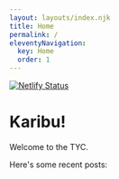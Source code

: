 ```yaml
---
layout: layouts/index.njk
title: Home
permalink: /
eleventyNavigation:
  key: Home
  order: 1
---
```


[![Netlify Status](https://api.netlify.com/api/v1/badges/eff71616-60a3-4b90-9c29-1de21302443d/deploy-status)](https://app.netlify.com/sites/wizardly-mccarthy-41e2cd/deploys)

# Karibu!

Welcome to the TYC.

Here's some recent posts:

